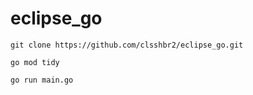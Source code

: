# eclipse_go

```
git clone https://github.com/clsshbr2/eclipse_go.git

go mod tidy

go run main.go
```